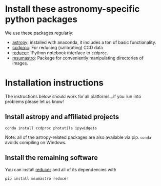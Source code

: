 # Install these astronomy-specific python packages

We use these packages regularly:

+ [astropy](http://astropy.org): installed with anaconda, it includes a ton of basic functionality.
+ [ccdproc](http://ccdproc.readthedocs.org): For reducing (calibrating) CCD data
+ [reducer](https://github.com/mwcraig/reducer): IPython notebook interface to `ccdproc`.
+ [msumastro](http://msum-astro.readthedocs.org): Package for conveniently manipulating directories of images.

# Installation instructions

The instructions below should work for all platforms...if you run into problems please let us know!

## Install astropy and affiliated projects

```
conda install ccdproc photutils ipywidgets
```

Note: all of the astropy-related packages are also available via pip. `conda` avoids compiling on Windows.

## Install the remaining software

You can install [reducer](https://reducer.readthedocs.org) and all of its dependencies with

```
pip install msumastro reducer
```
